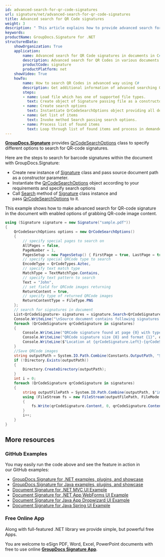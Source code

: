 ```yaml
---
id: advanced-search-for-qr-code-signatures
url: signature/net/advanced-search-for-qr-code-signatures
title: Advanced search for QR Code signatures
weight: 3
description: " This article explains how to provide advanced search for QR Code electronic signatures with GroupDocs.Signature API."
keywords: 
productName: GroupDocs.Signature for .NET
structuredData:
    showOrganization: True
    application:    
        name: Advanced search for QR Code signatures in documents in C#    
        description: Advanced search for QR Codes in various documents fast and easily with C# language and GroupDocs.Signature for .NET APIs
        productCode: signature
        productPlatform: net 
    showVideo: True
    howTo:
        name: How to search QR Codes in advanced way using C# 
        description: Get additional information of advanced searching QR Code signatures in documents with C#
        steps:
        - name: Load file which has one of supported file types.
          text: Create object of Signature passing file as a constructor parameter. You can use either file path or file stream. 
        - name: Create search options 
          text: Instantiate QrCodeSearchOptions object providing all demanded data like type, pages setup or return content.
        - name: Get list of items 
          text: Invoke method Search passing search options.
        - name: Process list of found items
          text: Loop through list of found items and process in demanded way.
---
```

[**GroupDocs.Signature**](https://products.groupdocs.com/signature/net) provides [QrCodeSearchOptions](https://apireference.groupdocs.com/net/signature/groupdocs.signature.options/qrcodesearchoptions) class to specify different options to search for QR-code signatures.

Here are the steps to search for barcode signatures within the document with GroupDocs.Signature:

* Create new instance of [Signature](https://apireference.groupdocs.com/net/signature/groupdocs.signature/signature) class and pass source document path as a constructor parameter.
* Instantiate the [QrCodeSearchOptions](https://apireference.groupdocs.com/net/signature/groupdocs.signature.options/qrcodesearchoptions) object according to your requirements and specify search options
* Call [Search](https://apireference.groupdocs.com/net/signature/groupdocs.signature/signature/methods/search/_1) method of [Signature](https://apireference.groupdocs.com/net/signature/groupdocs.signature/signature) class instance and pass [QrCodeSearchOptions](https://apireference.groupdocs.com/net/signature/groupdocs.signature.options/qrcodesearchoptions) to it.

This example shows how to make advanced search for QR-code signature in the document with enabled options of grabbing QR-code image content.

```csharp
using (Signature signature = new Signature("sample.pdf"))
{
    QrCodeSearchOptions options = new QrCodeSearchOptions()
    {
        // specify special pages to search on
        AllPages = false,
        PageNumber = 1,
        PagesSetup = new PagesSetup() { FirstPage = true, LastPage = true, OddPages = false, EvenPages = false },
        // specify special QRCode type to search
        EncodeType = QrCodeTypes.Aztec,
        // specify text match type
        MatchType = TextMatchType.Contains,
        // specify text pattern to search
        Text = "John",
        // set field for QRCode images returning
        ReturnContent = true,
        // specify type of returned QRCode images
        ReturnContentType = FileType.PNG
    };
    // search for signatures in document
    List<QrCodeSignature> signatures = signature.Search<QrCodeSignature>(options); //For evaluation version is 0
    Console.WriteLine("\nSource document contains following signatures.");
    foreach (QrCodeSignature qrCodeSignature in signatures)
    {
        Console.WriteLine("QRCode signature found at page {0} with type {1} and text {2}", qrCodeSignature.PageNumber, qrCodeSignature.EncodeType, qrCodeSignature.Text);
        Console.WriteLine("QRCode signature size {0} and format {1}", qrCodeSignature.Content?.Length, qrCodeSignature.Format);
        Console.WriteLine($"Location at {qrCodeSignature.Left}-{qrCodeSignature.Top}. Size is {qrCodeSignature.Width}x{qrCodeSignature.Height}.");
    }
    //Save QRCode images
    string outputPath = System.IO.Path.Combine(Constants.OutputPath, "SearchForQRCodeAdvanced");
    if (!Directory.Exists(outputPath))
    {
        Directory.CreateDirectory(outputPath);
    }
    int i = 0;
    foreach (QrCodeSignature qrCodeSignature in signatures)
    {
        string outputFilePath = System.IO.Path.Combine(outputPath, $"image{i}{qrCodeSignature.Format.Extension}");
        using (FileStream fs = new FileStream(outputFilePath, FileMode.Create))
        {
            fs.Write(qrCodeSignature.Content, 0, qrCodeSignature.Content.Length);
        }
        i++;
    }
}
```

## More resources

### GitHub Examples

You may easily run the code above and see the feature in action in our GitHub examples:

* [GroupDocs.Signature for .NET examples, plugins, and showcase](https://github.com/groupdocs-signature/GroupDocs.Signature-for-.NET)
* [GroupDocs.Signature for Java examples, plugins, and showcase](https://github.com/groupdocs-signature/GroupDocs.Signature-for-Java)
* [Document Signature for .NET MVC UI Example](https://github.com/groupdocs-signature/GroupDocs.Signature-for-.NET-MVC)
* [Document Signature for .NET App WebForms UI Example](https://github.com/groupdocs-signature/GroupDocs.Signature-for-.NET-WebForms)
* [Document Signature for Java App Dropwizard UI Example](https://github.com/groupdocs-signature/GroupDocs.Signature-for-Java-Dropwizard)
* [Document Signature for Java Spring UI Example](https://github.com/groupdocs-signature/GroupDocs.Signature-for-Java-Spring)

### Free Online App

Along with full-featured .NET library we provide simple, but powerful free Apps.

You are welcome to eSign PDF, Word, Excel, PowerPoint documents with free to use online **[GroupDocs Signature App](https://products.groupdocs.app/signature)**.
